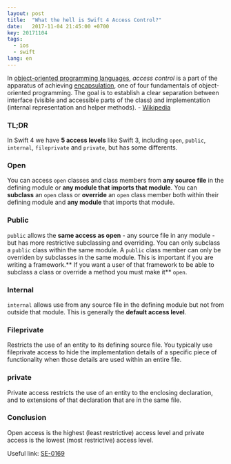 ```yaml
---
layout: post
title:  "What the hell is Swift 4 Access Control?"
date:   2017-11-04 21:45:00 +0700
key: 20171104
tags:
  - ios
  - swift
lang: en
---
```


In [object-oriented programming languages](https://en.wikipedia.org/wiki/Object-oriented_programming), *access control* is a part of the apparatus of achieving [encapsulation](https://en.wikipedia.org/wiki/Encapsulation_(computer_programming)), one of four fundamentals of object-oriented programming. The goal is to establish a clear separation between interface (visible and accessible parts of the class) and implementation (internal representation and helper methods). - [Wikipedia](https://en.wikipedia.org/wiki/Access_control#In_object-oriented_programming)



### TL;DR

In Swift 4 we have **5 access levels** like Swift 3, including `open`, `public`,  `internal`, `fileprivate` and `private`, but has some differents.

### Open 
You can access `open` classes and class members from **any source file** in the defining module or **any module that imports that module**. You can **subclass** an `open` class or **override** an `open` class member both within their defining module and **any module** that imports that module.

### Public
`public` allows the **same access as open** - any source file in any module - but has more restrictive subclassing and overriding. You can only subclass a `public` class within the same module. A `public` class member can only be overriden by subclasses in the same module. This is important if you are writing a framework.** If you want a user of that framework to be able to subclass a class or override a method you must make it** `open`.

### Internal
`internal` allows use from any source file in the defining module but not from outside that module. This is generally the **default access level**.

### Fileprivate
Restricts the use of an entity to its defining source file. You typically use fileprivate access to hide the implementation details of a specific piece of functionality when those details are used within an entire file.

### private
Private access restricts the use of an entity to the enclosing declaration, and to extensions of that declaration that are in the same file.

### Conclusion
Open access is the highest (least restrictive) access level and private access is the lowest (most restrictive) access level.


Useful link:
[SE-0169](https://github.com/apple/swift-evolution/blob/master/proposals/0169-improve-interaction-between-private-declarations-and-extensions.md)
